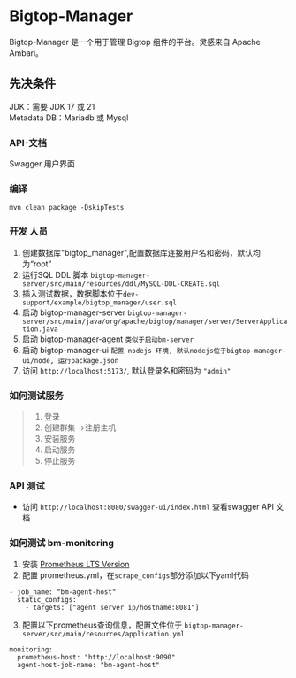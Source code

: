 # Bigtop-Manager

Bigtop-Manager 是一个用于管理 Bigtop 组件的平台。灵感来自 Apache Ambari。

## 先决条件

JDK：需要 JDK 17 或 21  
Metadata DB：Mariadb 或 Mysql

### API-文档

Swagger 用户界面

### 编译

```
mvn clean package -DskipTests
```

### 开发 人员

1. 创建数据库"bigtop_manager",配置数据库连接用户名和密码，默认均为“root”
2. 运行SQL DDL 脚本 `bigtop-manager-server/src/main/resources/ddl/MySQL-DDL-CREATE.sql`
3. 插入测试数据，数据脚本位于`dev-support/example/bigtop_manager/user.sql`
4. 启动 bigtop-manager-server `bigtop-manager-server/src/main/java/org/apache/bigtop/manager/server/ServerApplication.java`
5. 启动 bigtop-manager-agent `类似于启动bm-server`
6. 启动 bigtop-manager-ui `配置 nodejs 环境, 默认nodejs位于bigtop-manager-ui/node, 运行package.json`
7. 访问 `http://localhost:5173/`, 默认登录名和密码为 `"admin"`

### 如何测试服务

> 1. 登录
> 2. 创建群集 ->注册主机
> 3. 安装服务
> 4. 启动服务
> 5. 停止服务

### API 测试
- 访问 `http://localhost:8080/swagger-ui/index.html` 查看swagger API 文档

### 如何测试 bm-monitoring
1. 安装 [Prometheus LTS Version](https://github.com/prometheus/prometheus/releases/download/v2.45.3/prometheus-2.45.3.linux-amd64.tar.gz)
2. 配置 prometheus.yml，在`scrape_configs`部分添加以下yaml代码
```
- job_name: "bm-agent-host"
  static_configs:
    - targets: ["agent server ip/hostname:8081"]
```
3. 配置以下prometheus查询信息，配置文件位于 `bigtop-manager-server/src/main/resources/application.yml`
```
monitoring:
  prometheus-host: "http://localhost:9090"
  agent-host-job-name: "bm-agent-host"
```